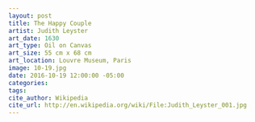```yaml
---
layout: post
title: The Happy Couple
artist: Judith Leyster
art_date: 1630
art_type: Oil on Canvas
art_size: 55 cm x 68 cm
art_location: Louvre Museum, Paris
image: 10-19.jpg
date: 2016-10-19 12:00:00 -05:00
categories:
tags:
cite_author: Wikipedia
cite_url: http://en.wikipedia.org/wiki/File:Judith_Leyster_001.jpg
---
```

